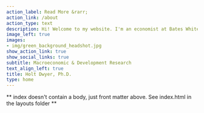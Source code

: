 ```yaml
---
action_label: Read More &rarr;
action_link: /about
action_type: text
description: Hi! Welcome to my website. I'm an economist at Bates White Economic Consulting; I received my PhD from the University of California, San Diego in 2025. This site presents my personal academic research on macroeconomics, development economics, and other topics. Take a look around!
image_left: true
images:
- img/green_background_headshot.jpg
show_action_link: true
show_social_links: true
subtitle: Macroeconomic & Development Research
text_align_left: true
title: Holt Dwyer, Ph.D.
type: home
---
```


** index doesn't contain a body, just front matter above.
See index.html in the layouts folder **
